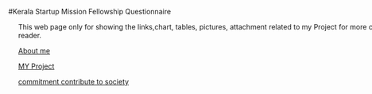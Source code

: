 <div style="width:800px; margin:0 auto;">

#Kerala Startup Mission Fellowship Questionnaire

<div align="justify" style="margin-left:2.5%" style="margin-right:3%">
This web page only for showing the links,chart, tables, pictures, attachment related to my Project for more clear to the reader. 

[About me](q1.html)

[MY Project](q2.html)

[commitment contribute to society](q3.html)

</div>